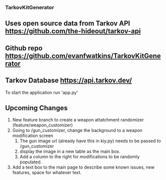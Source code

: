 ### TarkovKitGenerator
## Uses open source data from Tarkov API https://github.com/the-hideout/tarkov-api
## Github repo https://github.com/evanfwatkins/TarkovKitGenerator
## Tarkov Database https://api.tarkov.dev/
To start the application run 'app.py'

## Upcoming Changes
1. New feature branch to create a weapon attatchment randomizer  (feature/weapon_customizer)
2. Going to /gun_customizer, change the background to a weapon modification screen
    1. The gun image url (already have this in kiy.py) needs to be passed to /gun_customizer
    1. display the image in a new table as the main box. 
    1. Add a column to the right for modifications to be randomly populated.
3. Add a text box to the main page to describe some known issues, new features, space for whatever text.

    
    